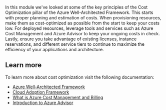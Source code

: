 In this module we've looked at some of the key principles of the Cost Optimization pillar of the Azure Well-Architected Framework. This starts with proper planning and estimation of costs. When provisioning resources, make them as cost-optimized as possible from the start to keep your costs low. For deployed resources, leverage tools and services such as Azure Cost Management and Azure Advisor to keep your ongoing costs in check. Lastly, ensure you take advantage of existing licenses, instance reservations, and different service tiers to continue to maximize the efficiency of your applications and architecture.

## Learn more

To learn more about cost optimization visit the following documentation:

- [Azure Well-Architected Framework](https://docs.microsoft.com/azure/architecture/framework?azure-portal=true)
- [Cloud Adoption Framework](https://docs.microsoft.com/en-us/azure/cloud-adoption-framework/?azure-portal=true)
- [What is Azure Cost Management and Billing](https://docs.microsoft.com/en-us/azure/cost-management-billing/cost-management-billing-overview?azure-portal=true)
- [Introduction to Azure Advisor](https://docs.microsoft.com/en-us/azure/advisor/advisor-overview?azure-portal=true)
